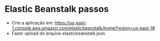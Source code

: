 # Elastic Beanstalk passos
- Crie a aplicação em: https://us-east-1.console.aws.amazon.com/elasticbeanstalk/home?region=us-east-1#
- Fazer upload do arquivo elasticbeanstalk.json

